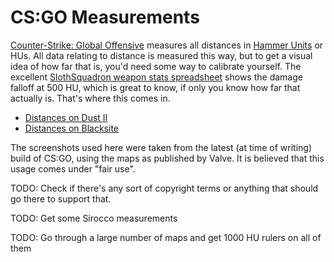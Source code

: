 CS:GO Measurements
==================

[Counter-Strike: Global Offensive](https://blog.counter-strike.net/) measures
all distances in [Hammer Units](https://developer.valvesoftware.com/wiki/Dimensions)
or HUs. All data relating to distance is measured this way, but to get a visual
idea of how far that is, you'd need some way to calibrate yourself. The excellent
[SlothSquadron weapon stats spreadsheet](https://docs.google.com/spreadsheets/d/11tDzUNBq9zIX6_9Rel__fdAUezAQzSnh5AVYzCP060c/edit#gid=0)
shows the damage falloff at 500 HU, which is great to know, if only you know how
far that actually is. That's where this comes in.

* [Distances on Dust II](DustII.md)
* [Distances on Blacksite](Blacksite.md)

The screenshots used here were taken from the latest (at time of writing) build
of CS:GO, using the maps as published by Valve. It is believed that this usage
comes under "fair use".

TODO: Check if there's any sort of copyright terms or anything that should go
there to support that.

TODO: Get some Sirocco measurements

TODO: Go through a large number of maps and get 1000 HU rulers on all of them
